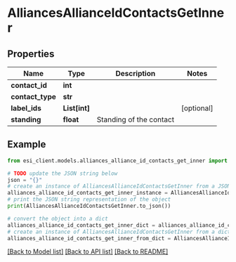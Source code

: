 # AlliancesAllianceIdContactsGetInner


## Properties

Name | Type | Description | Notes
------------ | ------------- | ------------- | -------------
**contact_id** | **int** |  | 
**contact_type** | **str** |  | 
**label_ids** | **List[int]** |  | [optional] 
**standing** | **float** | Standing of the contact | 

## Example

```python
from esi_client.models.alliances_alliance_id_contacts_get_inner import AlliancesAllianceIdContactsGetInner

# TODO update the JSON string below
json = "{}"
# create an instance of AlliancesAllianceIdContactsGetInner from a JSON string
alliances_alliance_id_contacts_get_inner_instance = AlliancesAllianceIdContactsGetInner.from_json(json)
# print the JSON string representation of the object
print(AlliancesAllianceIdContactsGetInner.to_json())

# convert the object into a dict
alliances_alliance_id_contacts_get_inner_dict = alliances_alliance_id_contacts_get_inner_instance.to_dict()
# create an instance of AlliancesAllianceIdContactsGetInner from a dict
alliances_alliance_id_contacts_get_inner_from_dict = AlliancesAllianceIdContactsGetInner.from_dict(alliances_alliance_id_contacts_get_inner_dict)
```
[[Back to Model list]](../README.md#documentation-for-models) [[Back to API list]](../README.md#documentation-for-api-endpoints) [[Back to README]](../README.md)


